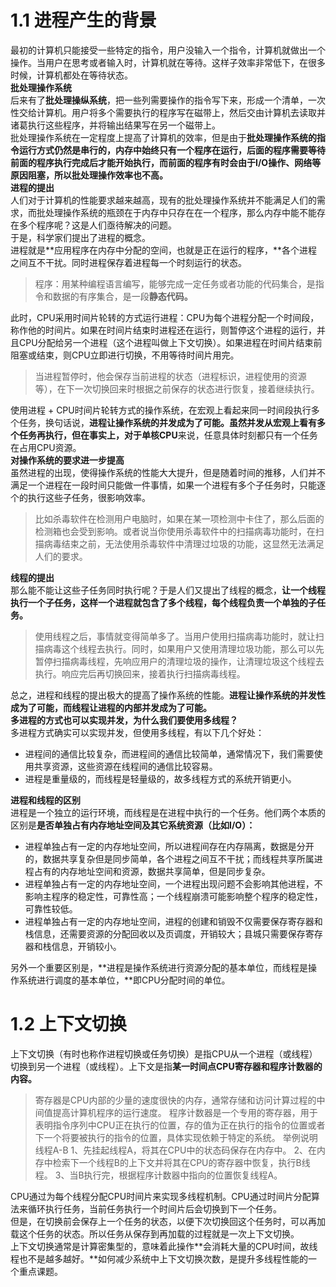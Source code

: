 <a name="jjZWZ"></a>
# 1.1 进程产生的背景
最初的计算机只能接受一些特定的指令，用户没输入一个指令，计算机就做出一个操作。当用户在思考或者输入时，计算机就在等待。这样子效率非常低下，在很多时候，计算机都处在等待状态。<br />**批处理操作系统**<br />后来有了**批处理操纵系统**，把一些列需要操作的指令写下来，形成一个清单，一次性交给计算机。用户将多个需要执行的程序写在磁带上，然后交由计算机去读取并诸葛执行这些程序，并将输出结果写在另一个磁带上。<br />批处理操作系统在一定程度上提高了计算机的效率，但是由于**批处理操作系统的指令运行方式仍然是串行的，内存中始终只有一个程序在运行，**后面的程序需要等待前面的程序执行完成后才能开始执行，而前面的程序有时会由于I/O操作、网络等原因阻塞，所以**批处理操作效率也不高。**<br />**进程的提出**<br />人们对于计算机的性能要求越来越高，现有的批处理操作系统并不能满足人们的需求，而批处理操作系统的瓶颈在于内存中只存在在一个程序，那么内存中能不能存在多个程序呢？这是人们亟待解决的问题。<br />于是，科学家们提出了进程的概念。<br />进程就是**应用程序在内存中分配的空间，也就是正在运行的程序，**各个进程之间互不干扰。同时进程保存着进程每一个时刻运行的状态。
> 程序：用某种编程语言编写，能够完成一定任务或者功能的代码集合，是指令和数据的有序集合，是一段**静态代码。**

此时，CPU采用时间片轮转的方式运行进程：CPU为每个进程分配一个时间段，称作他的时间片。如果在时间片结束时进程还在运行，则暂停这个进程的运行，并且CPU分配给另一个进程（这个进程叫做上下文切换）。如果进程在时间片结束前阻塞或结束，则CPU立即进行切换，不用等待时间片用完。
> 当进程暂停时，他会保存当前进程的状态（进程标识，进程使用的资源等），在下一次切换回来时根据之前保存的状态进行恢复，接着继续执行。

使用进程 + CPU时间片轮转方式的操作系统，在宏观上看起来同一时间段执行多个任务，换句话说，**进程让操作系统的并发成为了可能。**虽然并发从宏观上看有多个任务再执行，但在事实上，对于**单核CPU**来说，任意具体时刻都只有一个任务在占用CPU资源。<br />**对操作系统的要求进一步提高**<br />虽然进程的出现，使得操作系统的性能大大提升，但是随着时间的推移，人们并不满足一个进程在一段时间只能做一件事情，如果一个进程有多个子任务时，只能逐个的执行这些子任务，很影响效率。
> 比如杀毒软件在检测用户电脑时，如果在某一项检测中卡住了，那么后面的检测箱也会受到影响。或者说当你使用杀毒软件中的扫描病毒功能时，在扫描病毒结束之前，无法使用杀毒软件中清理过垃圾的功能，这显然无法满足人们的要求。

**线程的提出**<br />那么能不能让这些子任务同时执行呢？于是人们又提出了线程的概念，**让一个线程执行一个子任务，这样一个进程就包含了多个线程，每个线程负责一个单独的子任务。**
> 使用线程之后，事情就变得简单多了。当用户使用扫描病毒功能时，就让扫描病毒这个线程去执行。同时，如果用户又使用清理垃圾功能，那么可以先暂停扫描病毒线程，先响应用户的清理垃圾的操作，让清理垃圾这个线程去执行。响应完后再切换回来，接着执行扫描病毒线程。

总之，进程和线程的提出极大的提高了操作系统的性能。**进程让操作系统的并发性成为了可能，而线程让进程的内部并发成为了可能。**<br />**多进程的方式也可以实现并发，为什么我们要使用多线程？**<br />多进程方式确实可以实现并发，但使用多线程，有以下几个好处：

- 进程间的通信比较复杂，而进程间的通信比较简单，通常情况下，我们需要使用共享资源，这些资源在线程间的通信比较容易。
- 进程是重量级的，而线程是轻量级的，故多线程方式的系统开销更小。

**进程和线程的区别**<br />进程是一个独立的运行环境，而线程是在进程中执行的一个任务。他们两个本质的区别是**是否单独占有内存地址空间及其它系统资源（比如I/O）：**

- 进程单独占有一定的内存地址空间，所以进程间存在内存隔离，数据是分开的，数据共享复杂但是同步简单，各个进程之间互不干扰；而线程共享所属进程占有的内存地址空间和资源，数据共享简单，但是同步复杂。
- 进程单独占有一定的内存地址空间，一个进程出现问题不会影响其他进程，不影响主程序的稳定性，可靠性高；一个线程崩溃可能影响整个程序的稳定性，可靠性较低。
- 进程单独占有一定的内存地址空间，进程的创建和销毁不仅需要保存寄存器和栈信息，还需要资源的分配回收以及页调度，开销较大；县城只需要保存寄存器和栈信息，开销较小。

另外一个重要区别是，**进程是操作系统进行资源分配的基本单位，而线程是操作系统进行调度的基本单位，**即CPU分配时间的单位。
<a name="AATjx"></a>
# 1.2 上下文切换
上下文切换（有时也称作进程切换或任务切换）是指CPU从一个进程（或线程）切换到另一个进程（或线程）。上下文是指**某一时间点CPU寄存器和程序计数器的内容。**
> 寄存器是CPU内部的少量的速度很快的内存，通常存储和访问计算过程的中间值提高计算机程序的运行速度。
> 程序计数器是一个专用的寄存器，用于表明指令序列中CPU正在执行的位置，存的值为正在执行的指令的位置或者下一个将要被执行的指令的位置，具体实现依赖于特定的系统。
> 举例说明 线程A-B
> 1、先挂起线程A，将其在CPU中的状态码保存在内存中。
> 2、在内存中检索下一个线程B的上下文并将其在CPU的寄存器中恢复，执行B线程。
> 3、当B执行完，根据程序计数器中指向的位置恢复线程A。

CPU通过为每个线程分配CPU时间片来实现多线程机制。CPU通过时间片分配算法来循环执行任务，当前任务执行一个时间片后会切换到下一个任务。<br />但是，在切换前会保存上一个任务的状态，以便下次切换回这个任务时，可以再加载这个任务的状态。所以任务从保存到再加载的过程就是一次上下文切换。<br />上下文切换通常是计算密集型的，意味着此操作**会消耗大量的CPU时间，故线程也不是越多越好。**如何减少系统中上下文切换次数，是提升多线程性能的一个重点课题。
